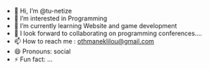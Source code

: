 - 👋 Hi, I’m @tu-netize
- 👀 I’m interested in Programming
- 🌱 I’m currently learning Website and game development
- 💞️ I look forward to collaborating on programming conferences....
- 📫 How to reach me : othmaneklilou@gmail.com
- 😄 Pronouns: social
- ⚡ Fun fact: ...

<!---
tu-netize/tu-netize is a ✨ special ✨ repository because its `README.md` (this file) appears on your GitHub profile.
You can click the Preview link to take a look at your changes.
--->
